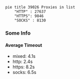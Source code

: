 
```mermaid
pie title 39026 Proxies in list
    "HTTP" : 27637
    "HTTPS": 9846
    "SOCKS" : 8130
```

### Some Info
#### Average Timeout

- mixed: 4.1s
- http: 2.4s
- https: 8.2s
- socks: 6.5s